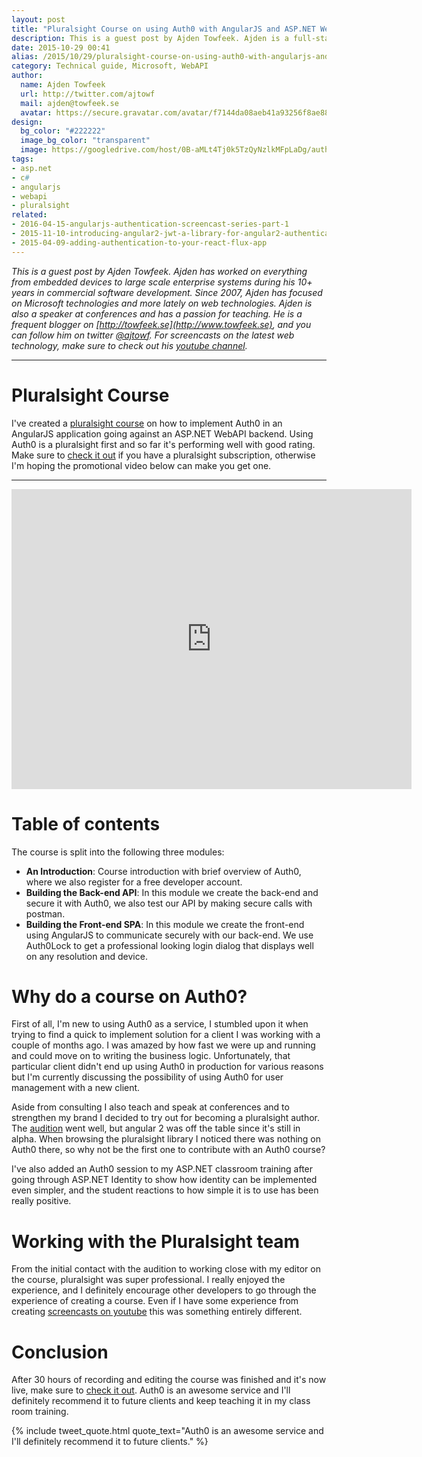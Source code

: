 ```yaml
---
layout: post
title: "Pluralsight Course on using Auth0 with AngularJS and ASP.NET WebAPI"
description: This is a guest post by Ajden Towfeek. Ajden is a full-stack developer with focus on Microsoft technologies with 10+ years of experience in commercial software development.
date: 2015-10-29 00:41
alias: /2015/10/29/pluralsight-course-on-using-auth0-with-angularjs-and-asp-dot-net-webapi/
category: Technical guide, Microsoft, WebAPI
author:
  name: Ajden Towfeek
  url: http://twitter.com/ajtowf
  mail: ajden@towfeek.se
  avatar: https://secure.gravatar.com/avatar/f7144da08aeb41a93256f8ae88f507d2?s=64
design:
  bg_color: "#222222"
  image_bg_color: "transparent"  
  image: https://googledrive.com/host/0B-aMLt4Tj0k5TzQyNzlkMFpLaDg/auth0bloglogo.png
tags:
- asp.net
- c#
- angularjs
- webapi
- pluralsight
related:
- 2016-04-15-angularjs-authentication-screencast-series-part-1
- 2015-11-10-introducing-angular2-jwt-a-library-for-angular2-authentication
- 2015-04-09-adding-authentication-to-your-react-flux-app
---
```


_This is a guest post by Ajden Towfeek. Ajden has worked on everything from embedded devices to large scale enterprise systems during his 10+ years in commercial software development. Since 2007, Ajden has focused on Microsoft technologies and more lately on web technologies. Ajden is also a speaker at conferences and has a passion for teaching. He is a frequent blogger on [http://towfeek.se](http://www.towfeek.se), and you can follow him on twitter [@ajtowf](https://twitter.com/ajtowf). For screencasts on the latest web technology, make sure to check out his [youtube channel](https://www.youtube.com/c/AjdenTowfeek)._

-------------

# Pluralsight Course

I've created a [pluralsight course](http://www.pluralsight.com/courses/authenticating-angular-spa-aspnet-webapi-auth0) on how to implement Auth0 in an AngularJS application going against an ASP.NET WebAPI backend. Using Auth0 is a pluralsight first and so far it's performing well with good rating. Make sure to [check it out](http://www.pluralsight.com/courses/authenticating-angular-spa-aspnet-webapi-auth0) if you have a pluralsight subscription, otherwise I'm hoping the promotional video below can make you get one.  

-------------

<iframe width="640" height="480" src="https://www.youtube.com/embed/gPkhM1GwVYA?rel=0&vq=hd720" frameborder="0" allowfullscreen></iframe>

# Table of contents

The course is split into the following three modules:

* **An Introduction**: Course introduction with brief overview of Auth0, where we also register for a free developer account.
* **Building the Back-end API**: In this module we create the back-end and secure it with Auth0, we also test our API by making secure calls with postman.
* **Building the Front-end SPA**: In this module we create the front-end using AngularJS to communicate securely with our back-end. We use Auth0Lock to get a professional looking login dialog that displays well on any resolution and device.

# Why do a course on Auth0?

First of all, I'm new to using Auth0 as a service, I stumbled upon it when trying to find a quick to implement solution for a client I was working with a couple of months ago. I was amazed by how fast we were up and running and could move on to writing the business logic. Unfortunately, that particular client didn't end up using Auth0 in production for various reasons but I'm currently discussing the possibility of using Auth0 for user management with a new client.    

Aside from consulting I also teach and speak at conferences and to strengthen my brand I decided to try out for becoming a pluralsight author. The [audition](https://youtu.be/QjAfgfTZfho) went well, but angular 2 was off the table since it's still in alpha. When browsing the pluralsight library I noticed there was nothing on Auth0 there, so why not be the first one to contribute with an Auth0 course?

I've also added an Auth0 session to my ASP.NET classroom training after going through ASP.NET Identity to show how identity can be implemented even simpler, and the student reactions to how simple it is to use has been really positive.   

# Working with the Pluralsight team

From the initial contact with the audition to working close with my editor on the course, pluralsight was super professional. I really enjoyed the experience, and I definitely encourage other developers to go through the experience of creating a course. Even if I have some experience from creating [screencasts on youtube](https://www.youtube.com/c/AjdenTowfeek) this was something entirely different.

# Conclusion

After 30 hours of recording and editing the course was finished and it's now live, make sure to [check it out](http://www.pluralsight.com/courses/authenticating-angular-spa-aspnet-webapi-auth0). Auth0 is an awesome service and I'll definitely recommend it to future clients and keep teaching it in my class room training.

{% include tweet_quote.html quote_text="Auth0 is an awesome service and I'll definitely recommend it to future clients." %}
